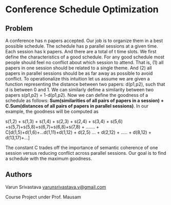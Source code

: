 # Conference Schedule Optimization

## Problem

A conference has n papers accepted. Our job is to organize them in a best possible schedule.
The schedule has p parallel sessions at a given time. Each session has k papers. And there are a
total of t time slots. We first define the characteristics of a good schedule. For any good schedule most people
should feel no conflict about which session to attend. That is, (1) all papers in one session
should be related to a single theme. And (2) all papers in parallel sessions should be as far away
as possible to avoid conflict.
To operationalize this intuition let us assume we are given a function representing the distance
between two papers: d(p1,p2), such that d is between 0 and 1. We can similarly define a
similarity between two papers s(p1,p2) = 1-d(p1,p2).
Now we can define the goodness of a schedule as follows:
**Sum(similarities of all pairs of papers in a session) + C.Sum(distances of all pairs of papers in parallel sessions)**.
In our example, the goodness will be computed as


s(1,2) + s(1,3) + s(1,4) + s(2,3) + s(2,4) + s(3,4) + s(5,6) +s(5,7)+s(5,8)+s(6,7)+s(6,8)+s(7,8) + ....... + C[d(1,5)+d(1,6)+...d(1,11)+d(1,12) + d(2,5) ... + d(2,12) + ..... + d(8,12) + d(13,17)+...]


The constant C trades off the importance of semantic coherence of one session versus reducing
conflict across parallel sessions.
Our goal is to find a schedule with the maximum goodness.

## Authors

Varun Srivastava
varunsrivastava.v@gmail.com

Course Project under Prof. Mausam